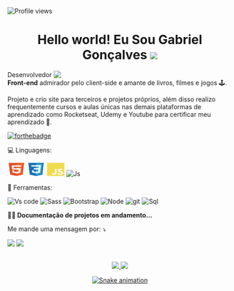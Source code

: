 <p align="left"> <img src="https://komarev.com/ghpvc/?username=GabrielFleckl&color=orange" alt="Profile views" /> </p>
<h1 align="center"> Hello world! Eu Sou Gabriel Gonçalves <img src="https://raw.githubusercontent.com/kaueMarques/kaueMarques/master/hi.gif" height="30px"></h1>

 <img src="https://user-images.githubusercontent.com/103828336/194716042-c60006a0-4e20-4301-941a-8d349dae480c.png" min-width="400px" max-width="400px" width="400px" align="right" >
 
<p align="left"> 
  Desenvolvedor <strong>Front-end</strong> admirador pelo client-side e amante de livros, filmes e jogos 🕹️.<br>

Projeto e crio site para terceiros e projetos próprios, além disso realizo frequentemente cursos e aulas únicas nas demais plataformas de aprendizado como Rocketseat, Udemy e Youtube para certificar meu aprendizado 🦾. 

[![forthebadge](https://forthebadge.com/images/badges/powered-by-coffee.svg)](https://forthebadge.com)

</p>

<p align="left">
  💻 Linguagens: <br> 
  <p>
    <img align="baseline" alt="HTML" height="30" width="40" src="https://raw.githubusercontent.com/devicons/devicon/master/icons/html5/html5-original.svg">
    <img align="baseline" alt="CSS" height="30" width="40" src="https://raw.githubusercontent.com/devicons/devicon/master/icons/css3/css3-original.svg">
    <img align="baseline" alt="Js" height="30" width="40" src="https://raw.githubusercontent.com/devicons/devicon/master/icons/javascript/javascript-plain.svg">
    <img align="baseline" alt="Js" height="30" width="40" src="https://cdn.jsdelivr.net/gh/devicons/devicon/icons/python/python-original.svg">
  </p>
</p>

<p align="left">
  💼 Ferramentas: <br>
    <p>
    <img align="baseline" alt="Vs code" height="30" width="40" src="https://cdn.jsdelivr.net/gh/devicons/devicon/icons/vscode/vscode-original.svg" />
    <img align="baseline" alt="Sass" height="30" width="40" src="https://cdn.jsdelivr.net/gh/devicons/devicon/icons/sass/sass-original.svg" />
    <img align="baseline" alt="Bootstrap" height="30" width="40" src="https://cdn.jsdelivr.net/gh/devicons/devicon/icons/bootstrap/bootstrap-original.svg" />
    <img align="baseline" alt="Node" height="30" width="40" src="https://cdn.jsdelivr.net/gh/devicons/devicon/icons/nodejs/nodejs-original.svg" />
    <img align="baseline" alt="git" height="30" width="40" src="https://cdn.jsdelivr.net/gh/devicons/devicon/icons/git/git-original.svg" />
    <img align="baseline" alt="Sql" height="40" width="50" src="https://cdn.jsdelivr.net/gh/devicons/devicon/icons/mysql/mysql-original-wordmark.svg" />
  </p>
</p>

<strong>👷‍♂️ Documentação de projetos em andamento...</strong>

Me mande uma mensagem por: ⤵️

<p align="left">
  <a href="https://www.linkedin.com/in/dev-gabriel-leite/" target="_blank" alt="Linkedin"><img src="https://img.shields.io/badge/-LinkedIn-%230077B5?style=for-the-badge&logo=linkedin&logoColor=white" target="_blank"></a> 
  <a href = "mailto:gabrielleiteadm@gmail.com" alt="Gmail"><img src="https://img.shields.io/badge/Gmail-D14836?style=for-the-badge&logo=gmail&logoColor=white" target="_blank"></a>
</p>
<br>
<div align="center">
  <a href="https://github.com/GabrielFleckl">
  <img   height="150em" src="https://github-readme-stats.vercel.app/api?username=GabrielFleckl&show_icons=true&theme=github_dark&include_all_commits=true&count_private=true"/>
  <img   height="150em" src="https://github-readme-stats.vercel.app/api/top-langs/?username=GabrielFleckl&layout=compact&langs_count=7&theme=github_dark"/>
</div>
  
 <div align="center"> 
  
  ![Snake animation](https://github.com/GabrielFleckl/GabrielFleckl/blob/output/github-contribution-grid-snake.svg)
 
 </div>
